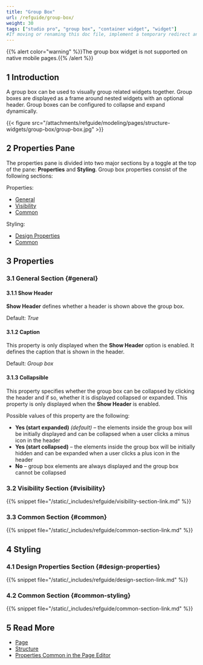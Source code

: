 ```yaml
---
title: "Group Box"
url: /refguide/group-box/
weight: 30
tags: ["studio pro", "group box", "container widget", "widget"]
#If moving or renaming this doc file, implement a temporary redirect and let the respective team know they should update the URL in the product. See Mapping to Products for more details.
---
```


{{% alert color="warning" %}}The group box widget is not supported on native mobile pages.{{% /alert %}}

## 1 Introduction

A group box can be used to visually group related widgets together. Group boxes are displayed as a frame around nested widgets with an optional header. Group boxes can be configured to collapse and expand dynamically.

{{< figure src="/attachments/refguide/modeling/pages/structure-widgets/group-box/group-box.jpg" >}}

## 2 Properties Pane

The properties pane is divided into two major sections by a toggle at the top of the pane: **Properties** and **Styling**. Group box properties consist of the following sections:

Properties:
* [General](#general)
* [Visibility](#visibility)
* [Common](#common)

Styling:
* [Design Properties](#design-properties)
* [Common](#common-styling)

## 3 Properties

### 3.1 General Section {#general}

#### 3.1.1 Show Header

**Show Header** defines whether a header is shown above the group box. 

Default: *True*

#### 3.1.2 Caption

This property is only displayed when the **Show Header** option is enabled. It defines the caption that is shown in the header.

Default: *Group box*

#### 3.1.3 Collapsible

This property specifies whether the group box can be collapsed by clicking the header and if so, whether it is displayed collapsed or expanded. This property is only displayed when the **Show Header** is enabled.

Possible values of this property are the following:

* **Yes (start expanded)**  *(default)* – the elements inside the group box will be initially displayed and can be collapsed when a user clicks a minus icon in the header
* **Yes (start collapsed)** – the elements inside the group box will be initially hidden and can be expanded when a user clicks a plus icon in the header
* **No** – group box elements are always displayed and the group box cannot be collapsed

### 3.2 Visibility Section {#visibility}

{{% snippet file="/static/_includes/refguide/visibility-section-link.md" %}}

### 3.3 Common Section {#common}

{{% snippet file="/static/_includes/refguide/common-section-link.md" %}}

## 4 Styling

### 4.1 Design Properties Section {#design-properties}

{{% snippet file="/static/_includes/refguide/design-section-link.md" %}} 

### 4.2 Common Section {#common-styling}

{{% snippet file="/static/_includes/refguide/common-section-link.md" %}}

## 5 Read More

* [Page](/refguide/page/)
* [Structure](/refguide/structure-widgets/)
* [Properties Common in the Page Editor](/refguide/common-widget-properties/)
